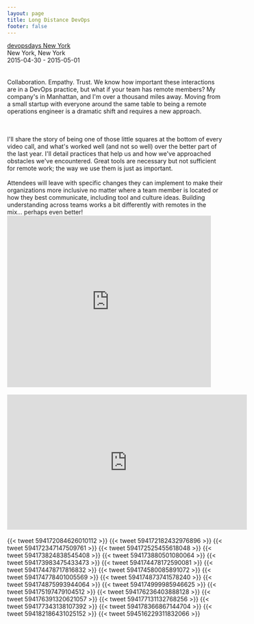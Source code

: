 ```yaml
---
layout: page
title: Long Distance DevOps
footer: false
---
```


<a href="http://www.devopsdays.org/events/2015-newyork/proposals/LongDistanceDevops/">devopsdays New York</a><br>
New York, New York<br>
2015-04-30 - 2015-05-01<br>
<br>
<br>
Collaboration. Empathy. Trust. We know how important these interactions are in a DevOps practice, but what if your team has remote members? My company's in Manhattan, and I'm over a thousand miles away. Moving from a small startup with everyone around the same table to being a remote operations engineer is a dramatic shift and requires a new approach.

<br>
<br>
I'll share the story of being one of those little squares at the bottom of every video call, and what's worked well (and not so well) over the better part of the last year. I'll detail practices that help us and how we've approached obstacles we've encountered. Great tools are necessary but not sufficient for remote work; the way we use them is just as important.

<br>
<br>
Attendees will leave with specific changes they can implement to make their organizations more inclusive no matter where a team member is located or how they best communicate, including tool and culture ideas. Building understanding across teams works a bit differently with remotes in the mix... perhaps even better!

<br>
<iframe src="https://www.slideshare.net/slideshow/embed_code/key/2DGD0jITO0Nd87" width="476" height="400" frameborder="0" marginwidth="0" marginheight="0" scrolling="no"></iframe>
<br>
<br>
<iframe width="560" height="315" src="https://www.youtube.com/embed/7CavhngWHtk" frameborder="0" allowfullscreen></iframe>
<br>

<br>
{{< tweet 594172084626010112 >}}
{{< tweet 594172182432976896 >}}
{{< tweet 594172347147509761 >}}
{{< tweet 594172525455618048 >}}
{{< tweet 594173824838545408 >}}
{{< tweet 594173880501080064 >}}
{{< tweet 594173983475433473 >}}
{{< tweet 594174478172590081 >}}
{{< tweet 594174478717816832 >}}
{{< tweet 594174580085891072 >}}
{{< tweet 594174778401005569 >}}
{{< tweet 594174873741578240 >}}
{{< tweet 594174875993944064 >}}
{{< tweet 594174999985946625 >}}
{{< tweet 594175197479104512 >}}
{{< tweet 594176236403888128 >}}
{{< tweet 594176391320621057 >}}
{{< tweet 594177131132768256 >}}
{{< tweet 594177343138107392 >}}
{{< tweet 594178366867144704 >}}
{{< tweet 594182186431025152 >}}
{{< tweet 594516229311832066 >}}
